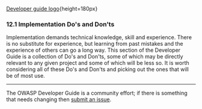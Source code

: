 [Developer guide logo](../../assets/images/dg_logo_bbd.png "OWASP Developer Guide"){height=180px}

### 12.1 Implementation Do's and Don'ts

Implementation demands technical knowledge, skill and experience.
There is no substitute for experience, but learning from past mistakes and the experience of others can go a long way.
This section of the Developer Guide is a collection of Do's and Don'ts,
some of which may be directly relevant to any given project and some of which will be less so.
It is worth considering all of these Do's and Don'ts and picking out the ones that will be of most use.

----

The OWASP Developer Guide is a community effort; if there is something that needs changing then [submit an issue][issue0740].

[issue0740]: https://github.com/OWASP/www-project-developer-guide/issues/new?labels=enhancement&template=request.md&title=Update:%2014-appendices/01-implementation-dos-donts/00-toc
